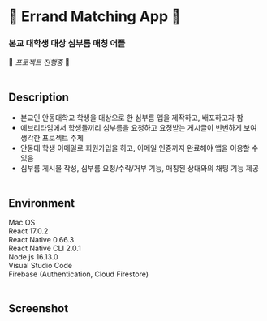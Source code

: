 # 🚀 Errand Matching App 🚀  
### 본교 대학생 대상 심부름 매칭 어플  
🚧 *프로젝트 진행중* 🚧  
&nbsp;

## Description
- 본교인 안동대학교 학생을 대상으로 한 심부름 앱을 제작하고, 배포하고자 함  
- 에브리타임에서 학생들끼리 심부름을 요청하고 요청받는 게시글이 빈번하게 보여 생각한 프로젝트 주제  
- 안동대 학생 이메일로 회원가입을 하고, 이메일 인증까지 완료해야 앱을 이용할 수 있음  
- 심부름 게시물 작성, 심부름 요청/수락/거부 기능, 매칭된 상대와의 채팅 기능 제공   
&nbsp;

## Environment
Mac OS  
React 17.0.2  
React Native 0.66.3  
React Native CLI 2.0.1  
Node.js 16.13.0  
Visual Studio Code  
Firebase (Authentication, Cloud Firestore)  
&nbsp;

## Screenshot
